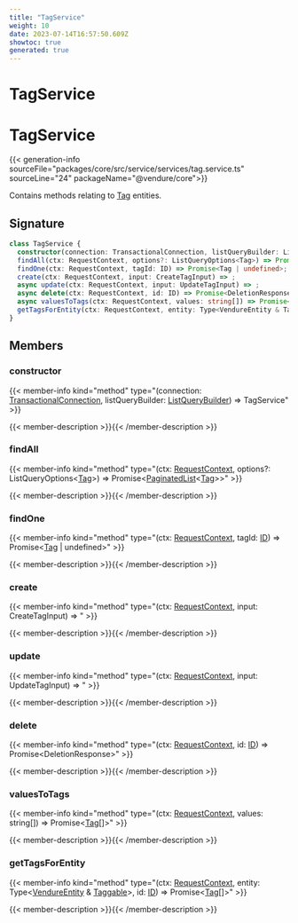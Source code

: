 ```yaml
---
title: "TagService"
weight: 10
date: 2023-07-14T16:57:50.609Z
showtoc: true
generated: true
---
```

<!-- This file was generated from the Vendure source. Do not modify. Instead, re-run the "docs:build" script -->

# TagService
<div class="symbol">


# TagService

{{< generation-info sourceFile="packages/core/src/service/services/tag.service.ts" sourceLine="24" packageName="@vendure/core">}}

Contains methods relating to <a href='/typescript-api/entities/tag#tag'>Tag</a> entities.

## Signature

```TypeScript
class TagService {
  constructor(connection: TransactionalConnection, listQueryBuilder: ListQueryBuilder)
  findAll(ctx: RequestContext, options?: ListQueryOptions<Tag>) => Promise<PaginatedList<Tag>>;
  findOne(ctx: RequestContext, tagId: ID) => Promise<Tag | undefined>;
  create(ctx: RequestContext, input: CreateTagInput) => ;
  async update(ctx: RequestContext, input: UpdateTagInput) => ;
  async delete(ctx: RequestContext, id: ID) => Promise<DeletionResponse>;
  async valuesToTags(ctx: RequestContext, values: string[]) => Promise<Tag[]>;
  getTagsForEntity(ctx: RequestContext, entity: Type<VendureEntity & Taggable>, id: ID) => Promise<Tag[]>;
}
```
## Members

### constructor

{{< member-info kind="method" type="(connection: <a href='/typescript-api/data-access/transactional-connection#transactionalconnection'>TransactionalConnection</a>, listQueryBuilder: <a href='/typescript-api/data-access/list-query-builder#listquerybuilder'>ListQueryBuilder</a>) => TagService"  >}}

{{< member-description >}}{{< /member-description >}}

### findAll

{{< member-info kind="method" type="(ctx: <a href='/typescript-api/request/request-context#requestcontext'>RequestContext</a>, options?: ListQueryOptions&#60;<a href='/typescript-api/entities/tag#tag'>Tag</a>&#62;) => Promise&#60;<a href='/typescript-api/common/paginated-list#paginatedlist'>PaginatedList</a>&#60;<a href='/typescript-api/entities/tag#tag'>Tag</a>&#62;&#62;"  >}}

{{< member-description >}}{{< /member-description >}}

### findOne

{{< member-info kind="method" type="(ctx: <a href='/typescript-api/request/request-context#requestcontext'>RequestContext</a>, tagId: <a href='/typescript-api/common/id#id'>ID</a>) => Promise&#60;<a href='/typescript-api/entities/tag#tag'>Tag</a> | undefined&#62;"  >}}

{{< member-description >}}{{< /member-description >}}

### create

{{< member-info kind="method" type="(ctx: <a href='/typescript-api/request/request-context#requestcontext'>RequestContext</a>, input: CreateTagInput) => "  >}}

{{< member-description >}}{{< /member-description >}}

### update

{{< member-info kind="method" type="(ctx: <a href='/typescript-api/request/request-context#requestcontext'>RequestContext</a>, input: UpdateTagInput) => "  >}}

{{< member-description >}}{{< /member-description >}}

### delete

{{< member-info kind="method" type="(ctx: <a href='/typescript-api/request/request-context#requestcontext'>RequestContext</a>, id: <a href='/typescript-api/common/id#id'>ID</a>) => Promise&#60;DeletionResponse&#62;"  >}}

{{< member-description >}}{{< /member-description >}}

### valuesToTags

{{< member-info kind="method" type="(ctx: <a href='/typescript-api/request/request-context#requestcontext'>RequestContext</a>, values: string[]) => Promise&#60;<a href='/typescript-api/entities/tag#tag'>Tag</a>[]&#62;"  >}}

{{< member-description >}}{{< /member-description >}}

### getTagsForEntity

{{< member-info kind="method" type="(ctx: <a href='/typescript-api/request/request-context#requestcontext'>RequestContext</a>, entity: Type&#60;<a href='/typescript-api/entities/vendure-entity#vendureentity'>VendureEntity</a> &#38; <a href='/typescript-api/entities/interfaces#taggable'>Taggable</a>&#62;, id: <a href='/typescript-api/common/id#id'>ID</a>) => Promise&#60;<a href='/typescript-api/entities/tag#tag'>Tag</a>[]&#62;"  >}}

{{< member-description >}}{{< /member-description >}}


</div>
